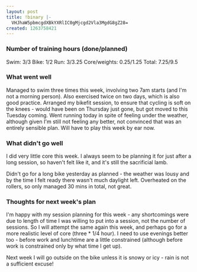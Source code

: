 ```yaml
---
layout: post
title: !binary |-
  VHJhaW5pbmcgdXBkYXRlIC0gMjcgd2Vla3MgdG8gZ28=
created: 1263758421
---
```

<h3>Number of training hours (done/planned)</h3>
Swim: 3/3
Bike: 1/2
Run: 3/3.25
Core/weights: 0.25/1.25
Total: 7.25/9.5

<h3>What went well</h3>
Managed to swim three times this week, involving two 7am starts (and I'm not a morning person). Also exercised twice on two days, which is also good practice. Arranged my bikefit session, to ensure that cycling is soft on the knees - would have been on Thursday just gone, but got moved to this Tuesday coming. Went running today in spite of feeling under the weather, although given I'm still not feeling any better, not convinced that was an entirely sensible plan. Will have to play this week by ear now. 

<h3>What didn't go well</h3>
I did very little core this week. I always seem to be planning it for just after a long session, so haven't felt like it, and it's still the sacrificial lamb. 

Didn't go for a long bike yesterday as planned - the weather was lousy and by the time I felt ready there wasn't much daylight left. Overheated on the rollers, so only managed 30 mins in total, not great. 

<h3>Thoughts for next week's plan</h3>
I'm happy with my session planning for this week - any shortcomings were due to length of time I was willing to put into a session, not the number of sessions. So I will attempt the same again this week, and perhaps go for a more realistic level of core (three * 1/4 hour). I need to use evenings better too - before work and lunchtime are a little constrained (although before work is constrained only by what time I get up).

Next week I will go outside on the bike unless it is snowy or icy - rain is not a sufficient excuse!
